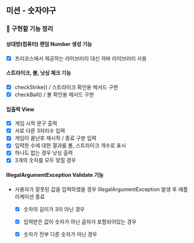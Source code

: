 ## 미션 - 숫자야구

### 🚀 구현할 기능 정리

#### 상대방(컴퓨터) 랜덤 Number 생성 기능
- [x] 프리코스에서 제공하는 라이브러리 대신 자바 라이브러리 사용

#### 스트라이크, 볼, 낫싱 체크 기능
- [x] checkStrike() / 스트라이크 확인용 메서드 구현
- [x] checkBall() / 볼 확인용 메서드 구현

#### 입출력 View

- [x] 게임 시작 문구 출력
- [x] 서로 다른 3자리수 입력
- [x] 게임이 끝난후 재시작 / 종료 구분 입력
- [x] 입력한 수에 대한 결과를 볼, 스트라이크 개수로 표시
- [x] 하나도 없는 경우 낫싱 출력
- [x] 3개의 숫자를 모두 맞힐 경우

#### IllegalArgumentException Validate 기능
- 사용자가 잘못된 값을 입력하였을 경우 IllegalArgumentException 발생 후 애플리케이션 종료 
  - [x] 숫자의 길이가 3이 아닌 경우
  - [x] 입력받은 값이 숫자가 아닌 글자가 포함되어있는 경우
  - [x] 숫자가 전부 다른 숫자가 아닌 경우

